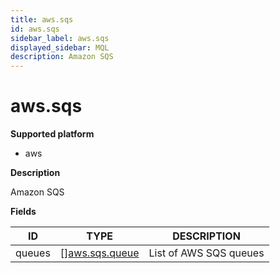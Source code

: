 ```yaml
---
title: aws.sqs
id: aws.sqs
sidebar_label: aws.sqs
displayed_sidebar: MQL
description: Amazon SQS
---
```


# aws.sqs

**Supported platform**

- aws

**Description**

Amazon SQS

**Fields**

| ID     | TYPE                                        | DESCRIPTION            |
| ------ | ------------------------------------------- | ---------------------- |
| queues | &#91;&#93;[aws.sqs.queue](aws.sqs.queue.md) | List of AWS SQS queues |
